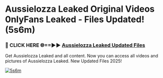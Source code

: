 # Aussielozza Leaked Original Videos 0nlyFans Leaked - Files Updated! (5s6m)

<h3>🔴 CLICK HERE 🌐==►► <a href="https://tinyurl.com/4seja8ks" rel="nofollow">Aussielozza Leaked Updated Files</a></h3>

Get Aussielozza Leaked and all content. Now you can access all videos and pictures of Aussielozza Leaked. New Updated Files 2025!

[![5s6m](https://i.imgur.com/EWjZXRe.gif)](https://tinyurl.com/4seja8ks)
